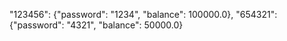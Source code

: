 "123456": {"password": "1234", "balance": 100000.0},
"654321": {"password": "4321", "balance": 50000.0}
